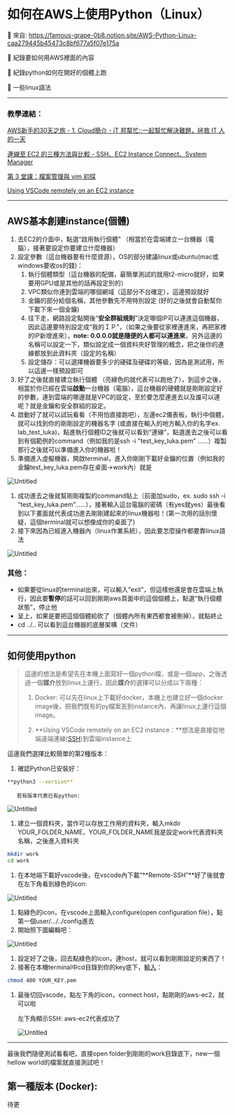 # 如何在AWS上使用Python（Linux）

👋  來自: https://famous-grape-0b8.notion.site/AWS-Python-Linux-caa279445b45473c8bf677a5f07e175a

👋  紀錄要如何用AWS裡面的內容

👋  紀錄python如何在開好的個體上跑

👋  一些linux語法

---

### 教學連結：

[AWS新手的30天之旅 - 1. Cloud簡介 - iT 邦幫忙::一起幫忙解決難題，拯救 IT 人的一天](https://ithelp.ithome.com.tw/articles/10235549)

[連線至 EC2 的三種方法與比較 - SSH、EC2 Instance Connect、System Manager](https://www.ecloudture.com/%E9%80%A3%E7%B7%9A%E8%87%B3ec2%E7%9A%84%E4%B8%89%E7%A8%AE%E6%96%B9%E6%B3%95%E8%88%87%E6%AF%94%E8%BC%83-ssh%EF%BC%8Cec2%E5%AF%A6%E4%BE%8B%E9%80%A3%E6%8E%A5%EF%BC%8C%E7%B3%BB%E7%B5%B1%E7%AE%A1%E7%90%86/)

[第 3 堂課：檔案管理與 vim 初探](https://linux.vbird.org/linux_basic_train/centos8/unit03.php)

[Using VSCode remotely on an EC2 instance](https://medium.com/@christyjacob4/using-vscode-remotely-on-an-ec2-instance-7822c4032cff)

---

## AWS基本創建instance(個體)

1. 去EC2的介面中，點選“啟用執行個體” （相當於在雲端建立一台機器（電腦），接著要設定你要建立什麼機器）
2. 設定參數（這台機器要有什麼資源），OS的部分建議linux或ubuntu(mac或windows要收os的錢)：
    1. 執行個體類型（這台機器的配備，最簡單測試的就用t2-micro就好，如果要用GPU或是其他的話再設定別的）
    2. VPC類似你連到雲端的哪個網域（這部分不台確定），這邊預設就好
    3. 金鑰的部分給個名稱，其他參數先不用特別設定 (好的之後就會自動幫你下載下來一個金鑰)
    4. 往下走，網路設定點開後“**安全群組規則**”決定哪個IP可以連進這個機器，因此這邊要特別設定成“我的ＩＰ”，（如果之後要從家裡連進來，再把家裡的IP新增進來），**note: 0.0.0.0就是隨便的人都可以連進來**，另外這邊的名稱可以設定一下，類似設定成一個資料夾好管理的概念，把之後你的連線都放到此資料夾（設定的名稱）
    5. 設定儲存：可以選擇機器要多少的硬碟及硬碟的等級，因為是測試用，所以這邊一樣預設即可
3. 好了之後就直接建立執行個體 （亮綠色的就代表可以跑他了），到這步之後，相當於你已經在雲端**啟動**一台機器（電腦），這台機器的硬體就是剛剛設定好的參數，連到雲端的哪邊就是VPC的設定，至於要怎麼連進去以及誰可以連呢？就是金鑰和安全群組的設定。
4. 啟動好了就可以試玩看看（不用怕直接跑吧），左邊ec2儀表板，執行中個體，就可以找到你的剛剛設定的機器名字 (或直接在輸入的地方輸入你的名字ex. lab_test_luka)，點進執行個體ID之後就可以看到“連線”，點選進去之後可以看到有個範例的command（例如我的是ssh -i "test_key_luka.pem” ……）複製那行之後就可以準備進入你的機器啦！
5. 準備進入虛擬機器，開啟terminal，進入你剛剛下載好金鑰的位置（例如我的金鑰test_key_luka.pem存在桌面→work內）就是

![Untitled](如何在AWS上使用Python（Linux）/Untitled.png)

1. 成功進去之後就幫剛剛複製的command貼上（前面加sudo，ex. sudo ssh -i “test_key_luka.pem”……），接著輸入這台電腦的密碼（有yes就yes）最後看到以下畫面就代表成功進去剛剛建起來的linux機器啦！(第一次用的話別懷疑，這個terminal就可以想像成你的桌面了)
2. 接下來因為已經進入機器內（linux作業系統），因此要怎麼操作都要靠linux語法

![Untitled](如何在AWS上使用Python（Linux）/Untitled%201.png)

### 其他：

- 如果要從linux的terminal出來，可以輸入”exit”，但這樣他還是會在雲端上執行，因此要**暫停**的話可以回到剛剛aws頁面中的這個個體上，點選“執行個體狀態”，停止他
- 呈上，如果是要把這個個體給砍了（個體內所有東西都會被刪掉），就點終止
- cd ../.. 可以看到這台機器的底層架構（文件）

---

## 如何使用python

> 這邊的想法是希望先在本機上面寫好一個python檔，或是一個app，之後透過一個**媒介**放到linux上運行，因此**媒介**的選擇可以分成以下兩種：
> 
> 
> 1. Docker: 可以先在linux上下載好docker，本機上也建立好一個docker image後，把我們既有的py檔案丟到instance內，再讓linux上運行這個image。
> 
> 2. **Using VSCode remotely on an EC2 instance：**想法是直接從地端遠端連線([SSH](https://ithelp.ithome.com.tw/articles/10277498))到雲端instance上
> 

這邊我們選擇比較簡單的第2種版本：

1. 確認Python已安裝好：

```bash
**python3 --version** 
```

       若有版本代表已有python:

![Untitled](%E5%A6%82%E4%BD%95%E5%9C%A8AWS%E4%B8%8A%E4%BD%BF%E7%94%A8Python%EF%BC%88Linux%EF%BC%89%20/Untitled%202.png)

1. 建立一個資料夾，當作可以存放工作用的資料夾，輸入mkdir YOUR_FOLDER_NAME，YOUR_FOLDER_NAME我是設定work代表資料夾名稱，之後進入資料夾

```bash
mkdir work
cd work
```

1. 在本地端下載好vscode後，在vscode內下載“**Remote-SSH”**好了後就會在左下角看到綠色的icon:

![Untitled](%E5%A6%82%E4%BD%95%E5%9C%A8AWS%E4%B8%8A%E4%BD%BF%E7%94%A8Python%EF%BC%88Linux%EF%BC%89%20/Untitled%203.png)

1. 點綠色的icon，在vscode上面輸入configure(open configuration file），點第一個user/…/../config進去
2. 開始照下圖編輯吧：

![Untitled](%E5%A6%82%E4%BD%95%E5%9C%A8AWS%E4%B8%8A%E4%BD%BF%E7%94%A8Python%EF%BC%88Linux%EF%BC%89%20/Untitled%204.png)

1. 設定好了之後，回去點綠色的icon，連host，就可以看到剛剛設定的東西了！
2. 接著在本機terminal中cd目錄到你的key底下，[輸入](https://stackoverflow.com/questions/60675232/ssh-in-vscode-error-permission-denied-publickey-password)：

```bash
chmod 400 YOUR_KEY.pem
```

1. 最後切回vscode，點左下角的icon，connect host，點剛剛的aws-ec2，就可以啦
    
    左下角顯示SSH: aws-ec2代表成功了
    
    ![Untitled](%E5%A6%82%E4%BD%95%E5%9C%A8AWS%E4%B8%8A%E4%BD%BF%E7%94%A8Python%EF%BC%88Linux%EF%BC%89%20/Untitled%205.png)
    

---

最後我們隨便測試看看吧，直接open folder到剛剛的work目錄底下，new一個hellow world的檔案就直接測試吧！

## 第一種版本 (Docker):

待更
